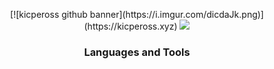 <p align="center">
  [![kicpeross github banner](https://i.imgur.com/dicdaJk.png)](https://kicpeross.xyz)
  <img src='https://capsule-render.vercel.app/api?type=rect&color=gradient&height=2.5'/>
</p>
<h3 align="center">Languages and Tools</h3>
